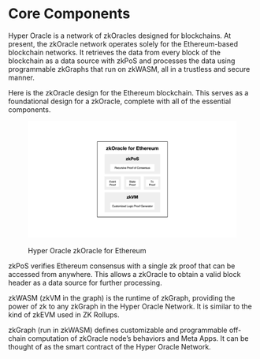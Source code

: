 # Core Components

Hyper Oracle is a network of zkOracles designed for blockchains. At present, the zkOracle network operates solely for the Ethereum-based blockchain networks. It retrieves the data from every block of the blockchain as a data source with zkPoS and processes the data using programmable zkGraphs that run on zkWASM, all in a trustless and secure manner.&#x20;

Here is the zkOracle design for the Ethereum blockchain. This serves as a foundational design for a zkOracle, complete with all of the essential components.

<figure><img src="../../.gitbook/assets/截屏2023-03-13 20.15.58.png" alt=""><figcaption><p>Hyper Oracle zkOracle for Ethereum</p></figcaption></figure>

zkPoS verifies Ethereum consensus with a single zk proof that can be accessed from anywhere. This allows a zkOracle to obtain a valid block header as a data source for further processing.

zkWASM (zkVM in the graph) is the runtime of zkGraph, providing the power of zk to any zkGraph in the Hyper Oracle Network. It is similar to the kind of zkEVM used in ZK Rollups.

zkGraph (run in zkWASM) defines customizable and programmable off-chain computation of zkOracle node’s behaviors and Meta Apps. It can be thought of as the smart contract of the Hyper Oracle Network.
